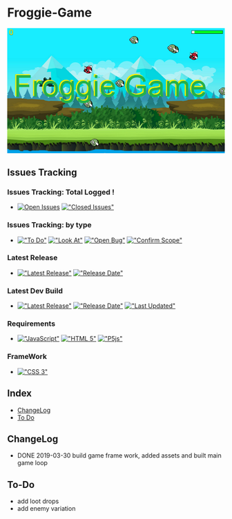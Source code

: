 # Froggie-Game
<img src="https://github.com/HermanRas/FroggieGame/blob/master/img/Logo.png" alt="#FroggieGame">

## Issues Tracking
### Issues Tracking: Total Logged !
 - [![Open Issues](https://img.shields.io/github/issues/hermanras/FroggieGame.svg)](https://github.com/HermanRas/FroggieGame/issues)
[!["Closed Issues"](https://img.shields.io/github/issues-closed/HermanRas/FroggieGame.svg?style=flat-square)](https://github.com/HermanRas/FroggieGame/issues)
### Issues Tracking: by type
 - [!["To Do"](https://img.shields.io/github/issues/hermanras/FroggieGame/help%20wanted.svg)](https://github.com/HermanRas/FroggieGame/labels/help%20wanted)
[!["Look At"](https://img.shields.io/github/issues/hermanras/FroggieGame/enhancement.svg)](https://github.com/HermanRas/FroggieGame/labels/enhancement)
[!["Open Bug"](https://img.shields.io/github/issues/hermanras/FroggieGame/bug.svg)](https://github.com/HermanRas/FroggieGame/labels/bug)
[!["Confirm Scope"](https://img.shields.io/github/issues/hermanras/FroggieGame/question.svg)](https://github.com/HermanRas/FroggieGame/labels/question)

### Latest Release
 - [!["Latest Release"](https://img.shields.io/github/release/hermanras/FroggieGame.svg)](https://github.com/HermanRas/FroggieGame/releases)
[!["Release Date"](https://img.shields.io/github/release-date/hermanras/FroggieGame.svg)](https://github.com/HermanRas/FroggieGame/releases)

### Latest Dev Build
 - [!["Latest Release"](https://img.shields.io/github/release-pre/hermanras/FroggieGame.svg)](https://github.com/HermanRas/FroggieGame/releases)
[!["Release Date"](https://img.shields.io/github/release-date-pre/hermanras/FroggieGame.svg)](https://github.com/HermanRas/FroggieGame/releases)
[!["Last Updated"](https://img.shields.io/github/last-commit/hermanras/FroggieGame.svg)](https://github.com/HermanRas/FroggieGame/releases)

### Requirements
 - [!["JavaScript"](https://img.shields.io/badge/JavaScript-1.8%5E-blue.svg)](https://developer.mozilla.org/en-US/docs/Web/JavaScript)
[!["HTML 5"](https://img.shields.io/badge/HTML-5-blue.svg)](https://html5test.com/results/desktop.html)
[!["P5js"](https://img.shields.io/badge/P5js-1-blue.svg)](https://github.com/processing/p5.js/releases)

### FrameWork 
 - [!["CSS 3"](https://img.shields.io/badge/CSS-3-blue.svg)](http://www.css3.info/)

## Index
- [ChangeLog](#changelog)
- [To Do](#to-do)


## ChangeLog
- DONE 2019-03-30 build game frame work, added assets and built main game loop

## To-Do
 - add loot drops
 - add enemy variation
